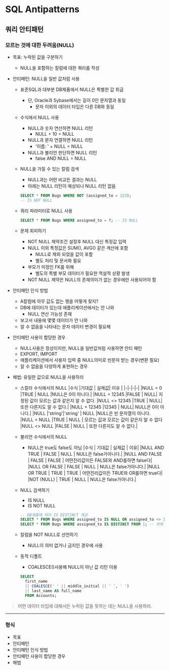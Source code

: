# SQL Antipatterns

## 쿼리 안티패턴

### 모르는 것에 대한 두려움(NULL)

- 목표: 누락된 값을 구분하기
  - NULL을 포함하는 칼럼에 대한 쿼리를 작성
- 안티패턴: NULL을 일반 값처럼 사용
  - 표준SQL과 대부분 DB제품에서 NULL은 특별한 값 취급
    - 단, Oracle과 Sybase에서는 길이 0인 문자열과 동일
      - 문자 이외의 데이터 타입은 다른 DB와 동일
  - 수식에서 NULL 사용
    - NULL과 숫자 연산하면 NULL 리턴
      - NULL + 10 = NULL
    - NULL과 문자 연결하면 NULL 리턴
      - '이름: ' + NULL = NULL
    - NULL과 불리언 판단하면 NULL 리턴
      - false AND NULL = NULL
  - NULL을 가질 수 있는 칼럼 검색
    - NULL과는 어떤 비교든 결과는 NULL
    - 아래는 NULL 리턴이 예상되나 NULL 리턴 없음

    ```SQL
    SELECT * FROM Bugs WHERE NOT (assigned_to = 123);
    -- IS NOT NULL
    ```

  - 쿼리 파라미터로 NULL 사용

    ```SQL
    SELECT * FROM Bugs WHERE assigned_to = ?; -- IS NULL
    ```

  - 문제 회피하기
    - NOT NULL 제약조건 설정후 NULL 대신 특정값 입력
    - NULL 이외 특정값은 SUM(), AVG() 같은 계산에 포함
      - NULL로 제외 되었을 값이 포함
      - 별도 처리 및 문서화 필요
    - 부모가 미정인 FK를 위해 
      - 별도의 특별 부모 데이터가 필요한 역설적 상황 발생
    - NOT NULL 제약은 NULL의 존재의미가 없는 경우에만 사용되어야 함

- 안티패턴 인식 방법
  - A칼럼에 아무 값도 없는 행을 어떻게 찾지?
  - DB에 데이터가 있는데 애플리케이션에서는 안 나와
    - NULL 연산 가능성 존재
  - 보고서 내용에 몇몇 데이터가 안 나와
  - 알 수 없음을 나타내는 문자 데이터 변경이 필요해

- 안티패턴 사용이 합당한 경우
  - NULL사용은 정상이지만, NULL을 일반값처럼 사용하면 안티 패턴
  - EXPORT, IMPORT
  - 애플리케이션에서 사용자 입력 중 NULL의미로 빈문자 받는 경우(변환 필요)
  - 알 수 없음을 다양하게 표현하는 경우

- 해법: 유일한 값으로 NULL을 사용하라
  - 스칼라 수식에서의 NULL
    |수식 |기대값 | 실제값| 이유 |
    |-|-|-|-|
    |NULL = 0 |TRUE | NULL |NULL은 0이 아니다.|
    |NULL = 12345 |FALSE | NULL| 지정된 값이 모르는 값과 같은지 알 수 없다.
    |NULL <> 12345 |TRUE | NULL| 또한 다른지도 알 수 없다.|
    |NULL + 12345 |12345 | NULL| NULL은 0이 아니다.|
    |NULL |'string'|'string' | NULL |NULL은 빈 문자열이 아니다.
    |NULL = NULL |TRUE | NULL | 모르는 값과 모르는 값이 같은지 알 수 없다
    |NULL <> NULL |FALSE | NULL | 또한 다른지도 알 수 없다.|

  - 불리언 수식에서의 NULL
    - NULL은 true도 false도 아님
    |수식 | 기대값 | 실제값 | 이유|
    |NULL  AND TRUE | FALSE | NULL | NULL은 false가아니다.|
    |NULL  AND FALSE | FALSE | FALSE | 어떤진리값이든 FALSE와 AND를하면 false다|
    |NULL  OR FALSE | FALSE | NULL | NULL은 false가아니다.|
    |NULL  OR TRUE | TRUE | TRUE | 어떤진리값이든 TRUE와 OR를하면 true다|
    |NOT (NULL) | TRUE | NULL | NULL은 false가아니다.|

  - NULL 검색하기
    - IS NULL
    - IS NOT NULL

    ```SQL
    -- DB제품에 따라 IS DISTINCT 제공
    SELECT * FROM Bugs WHERE assigned_to IS NULL OR assigned_to <> 1;
    SELECT * FROM Bugs WHERE assigned_to IS DISTINCT FROM 1; -- 위와 동일
    ```

  - 칼럼을 NOT NULL로 선언하기
    - NULL이 의미 없거나 금지인 경우에 사용

  - 동적 디폴트
    - COALESCE()사용해 NULL이 아닌 값 리턴 이용

    ```SQL
    SELECT
      first_name
      || COALESCE(' ' || middle_initial || ' ', ' ')
      || last_name AS full_name
      FROM Accounts;
    ```

> 어떤 데이터 타입에 대해서든 누락된 값을 뜻하는 데는 NULL을 사용하라.

---

### 형식

- 목표
- 안티패턴
- 안티패턴 인식 방법
- 안티패턴 사용이 합당한 경우
- 해법
